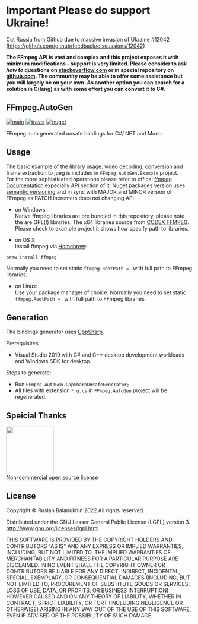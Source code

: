 # Important Please do support Ukraine!
Cut Russia from Github due to massive invasion of Ukraine #12042
(https://github.com/github/feedback/discussions/12042)

**The FFmpeg API is vast and complex and this project exposes it with minimum modifications - support is very limited.
Please consider to ask *how to* questions on [stackoverflow.com](https://stackoverflow.com/search?tab=newest&q=ffmpeg%20autogen) or in special repository on [github.com](https://github.com/Ruslan-B/FFmpeg.AutoGen.Questions/issues). 
The community may be able to offer some assistance but you will largely be on your own.
As another option you can search for a solution in C(lang) as with some effort you can convert it to C#.**

## FFmpeg.AutoGen 
[![main](https://github.com/Ruslan-B/FFmpeg.AutoGen/actions/workflows/main.yml/badge.svg)](https://github.com/Ruslan-B/FFmpeg.AutoGen/actions/workflows/main.yml)
[![travis](https://travis-ci.org/Ruslan-B/FFmpeg.AutoGen.svg)](https://travis-ci.org/Ruslan-B/FFmpeg.AutoGen)
[![nuget](https://img.shields.io/nuget/v/FFmpeg.AutoGen.svg)](https://www.nuget.org/packages/FFmpeg.AutoGen/)

FFmpeg auto generated unsafe bindings for C#/.NET and Mono.

## Usage

The basic example of the library usage: video decoding, conversion and frame extraction to jpeg is included in ```FFmpeg.AutoGen.Example``` project.  
For the more sophisticated operations please refer to offical [ffmpeg Documentation](https://www.ffmpeg.org/documentation.html) expecially API section of it.
Nuget packages version uses [semantic versioning](https://semver.org/) and in sync with MAJOR and MINOR version of FFmpeg as PATCH incremets does not changing API.

- on Windows:  
Native ffmpeg libraries are pre bundled in this repository, please note the are GPL(!) libraries. 
The x64 libraries source from [CODEX FFMPEG](https://www.gyan.dev/ffmpeg/builds/).
Please check to example project it shows how specify path to libraries.  

- on OS X:  
Install ffmpeg via [Homebrew](https://formulae.brew.sh/formula/ffmpeg):
```bash
brew install ffmpeg
```
Normally you need to set static ```ffmpeg.RootPath = ``` with full path to FFmpeg libraries.

- on Linux:  
Use your package manager of choice.
Normally you need to set static ```ffmpeg.RootPath = ``` with full path to FFmpeg libraries.

## Generation

The bindings generator uses [CppSharp](https://github.com/mono/CppSharp).

Prerequisites:
 - Visual Studio 2019 with C# and C++ desktop development workloads and Windows SDK for desktop.

Steps to generate:
- Run ```FFmpeg.AutoGen.CppSharpUnsafeGenerator;```
- All files with extension ```*.g.cs```  in ```FFmpeg.AutoGen``` project will be regenerated.

## Speicial Thanks
<a href="https://jetbrains.com">
<img src="https://account.jetbrains.com/static/images/jetbrains-logo-inv.svg" data-canonical-src="https://account.jetbrains.com/static/images/jetbrains-logo-inv.svg" width="128" height="128" />
 <br/>
Non-commercial open source license
 <a/>


## License

Copyright © Ruslan Balanukhin 2022
All rights reserved.

Distributed under the GNU Lesser General Public License (LGPL) version 3.  
http://www.gnu.org/licenses/lgpl.html

THIS SOFTWARE IS PROVIDED BY THE COPYRIGHT HOLDERS AND CONTRIBUTORS
"AS IS" AND ANY EXPRESS OR IMPLIED WARRANTIES, INCLUDING, BUT NOT
LIMITED TO, THE IMPLIED WARRANTIES OF MERCHANTABILITY AND FITNESS FOR
A PARTICULAR PURPOSE ARE DISCLAIMED. IN NO EVENT SHALL THE COPYRIGHT
OWNER OR CONTRIBUTORS BE LIABLE FOR ANY DIRECT, INDIRECT, INCIDENTAL,
SPECIAL, EXEMPLARY, OR CONSEQUENTIAL DAMAGES (INCLUDING, BUT NOT
LIMITED TO, PROCUREMENT OF SUBSTITUTE GOODS OR SERVICES; LOSS OF USE,
DATA, OR PROFITS; OR BUSINESS INTERRUPTION) HOWEVER CAUSED AND ON ANY
THEORY OF LIABILITY, WHETHER IN CONTRACT, STRICT LIABILITY, OR TORT
(INCLUDING NEGLIGENCE OR OTHERWISE) ARISING IN ANY WAY OUT OF THE USE
OF THIS SOFTWARE, EVEN IF ADVISED OF THE POSSIBILITY OF SUCH DAMAGE.
